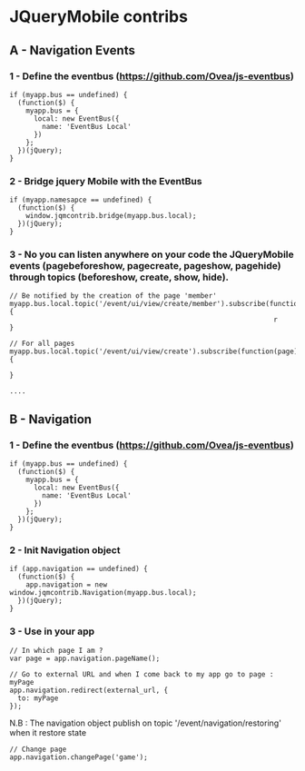 JQueryMobile contribs
=====================

A - Navigation Events
---------------------

### 1 - Define the eventbus (https://github.com/Ovea/js-eventbus)

    if (myapp.bus == undefined) {
      (function($) {
        myapp.bus = {
          local: new EventBus({
            name: 'EventBus Local'
          })
        };
      })(jQuery);
    }

### 2 - Bridge jquery Mobile with the EventBus

    if (myapp.namesapce == undefined) {
      (function($) {
        window.jqmcontrib.bridge(myapp.bus.local);
      })(jQuery);
    }

### 3 - No you can listen anywhere on your code the JQueryMobile events (pagebeforeshow, pagecreate, pageshow, pagehide) through topics (beforeshow, create, show, hide).

    // Be notified by the creation of the page 'member'
    myapp.bus.local.topic('/event/ui/view/create/member').subscribe(function(page) {
                                                                     r
    }

    // For all pages
    myapp.bus.local.topic('/event/ui/view/create').subscribe(function(page) {

    }

    ....

B - Navigation
--------------

### 1 - Define the eventbus (https://github.com/Ovea/js-eventbus)

    if (myapp.bus == undefined) {
      (function($) {
        myapp.bus = {
          local: new EventBus({
            name: 'EventBus Local'
          })
        };
      })(jQuery);
    }

### 2 - Init Navigation object

    if (app.navigation == undefined) {
      (function($) {
        app.navigation = new window.jqmcontrib.Navigation(myapp.bus.local);
      })(jQuery);
    }

### 3 - Use in your app

    // In which page I am ?
    var page = app.navigation.pageName();

    // Go to external URL and when I come back to my app go to page : myPage
    app.navigation.redirect(external_url, {
      to: myPage
    });

  N.B : The navigation object publish on topic '/event/navigation/restoring'
  when it restore state

    // Change page
    app.navigation.changePage('game');






